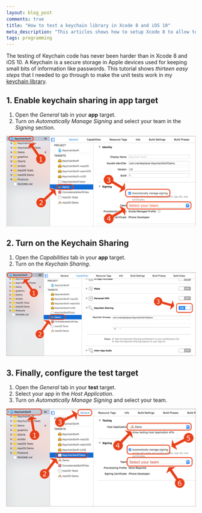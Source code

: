 ```yaml
---
layout: blog_post
comments: true
title: "How to test a keychain library in Xcode 8 and iOS 10"
meta_description: "This articles shows how to setup Xcode 8 to allow testing a Keychain library."
tags: programming
---
```


The testing of Keychain code has never been harder than in Xcode 8 and iOS 10. A Keychain is a secure storage in Apple devices used for keeping small bits of information like passwords. This tutorial shows *thirteen easy steps* that I needed to go through to make the unit tests work in my [keychain library](https://github.com/marketplacer/keychain-swift).

## 1. Enable keychain sharing in app target


1. Open the *General* tab in your **app** target.
1. Turn on *Automatically Manage Signing* and select your team in the *Signing* section.

<img src='/image/blog/2016-09-17-testing-a-keychain-library-in-xcode/01_enable_keychain_demo_app.png' alt='Enable keychain sharing in app target in Xcode' class='isMax100PercentWide hasBorderShade90'>


## 2. Turn on the Keychain Sharing

1. Open the *Capabilities* tab in your **app** target.
1. Turn on the *Keychain Sharing*.

<img src='/image/blog/2016-09-17-testing-a-keychain-library-in-xcode/02_enable_keychain_sharing_xcode.png' alt='Turn on keychain sharing in app target in Xcode' class='isMax100PercentWide hasBorderShade90'>


## 3. Finally, configure the test target

1. Open the *General* tab in your **test** target.
1. Select your app in the *Host Application*.
1. Turn on *Automatically Manage Signing* and select your team.

<img src='/image/blog/2016-09-17-testing-a-keychain-library-in-xcode/03_running_tests_keychain_xcode_8.png' alt='Enable keychain testing in Xcode' class='isMax100PercentWide hasBorderShade90'>

